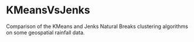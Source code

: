 # KMeansVsJenks
Comparison of the KMeans and Jenks Natural Breaks clustering algorithms on some geospatial rainfall data.

